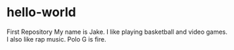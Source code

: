 # hello-world
First Repository
My name is Jake. I like playing basketball and video games. I also like rap music. Polo G is fire. 
